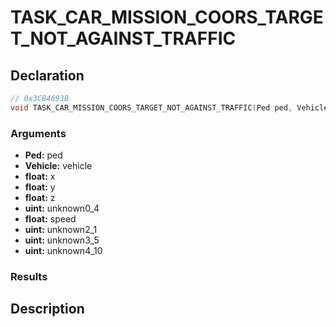 # TASK_CAR_MISSION_COORS_TARGET_NOT_AGAINST_TRAFFIC

## Declaration
```cpp
// 0x3CB4693B
void TASK_CAR_MISSION_COORS_TARGET_NOT_AGAINST_TRAFFIC(Ped ped, Vehicle vehicle, float x, float y, float z, uint unknown0_4, float speed, uint unknown2_1, uint unknown3_5, uint unknown4_10);
```

### Arguments
- **Ped:** ped
- **Vehicle:** vehicle
- **float:** x
- **float:** y
- **float:** z
- **uint:** unknown0_4
- **float:** speed
- **uint:** unknown2_1
- **uint:** unknown3_5
- **uint:** unknown4_10

### Results

## Description
